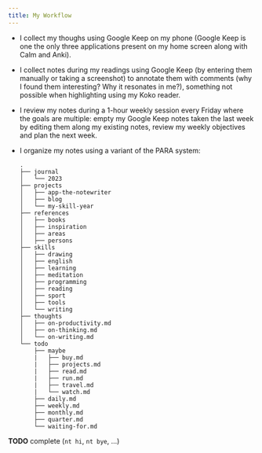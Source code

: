 ```yaml
---
title: My Workflow
---
```



* I collect my thoughs using Google Keep on my phone (Google Keep is one the only three applications present on my home screen along with Calm and Anki).
* I collect notes during my readings using Google Keep (by entering them manually or taking a screenshot) to annotate them with comments (why I found them interesting? Why it resonates in me?), something not possible when highlighting using my Koko reader.
* I review my notes during a 1-hour weekly session every Friday where the goals are multiple: empty my Google Keep notes taken the last week by editing them along my existing notes, review my weekly objectives and plan the next week.
* I organize my notes using a variant of the PARA system:

      .
      ├── journal
      │   └── 2023
      ├── projects
      │   ├── app-the-notewriter
      │   ├── blog
      │   └── my-skill-year
      ├── references
      │   ├── books
      │   ├── inspiration
      │   ├── areas
      │   ├── persons
      ├── skills
      │   ├── drawing
      │   ├── english
      │   ├── learning
      │   ├── meditation
      │   ├── programming
      │   ├── reading
      │   ├── sport
      │   ├── tools
      │   └── writing
      ├── thoughts
      │   ├── on-productivity.md
      │   ├── on-thinking.md
      │   └── on-writing.md
      └── todo
          ├── maybe
          |   ├── buy.md
          |   ├── projects.md
          |   ├── read.md
          |   ├── run.md
          |   ├── travel.md
          |   └── watch.md
          ├── daily.md
          ├── weekly.md
          ├── monthly.md
          ├── quarter.md
          └── waiting-for.md

**TODO** complete (`nt hi`, `nt bye`, ...)
